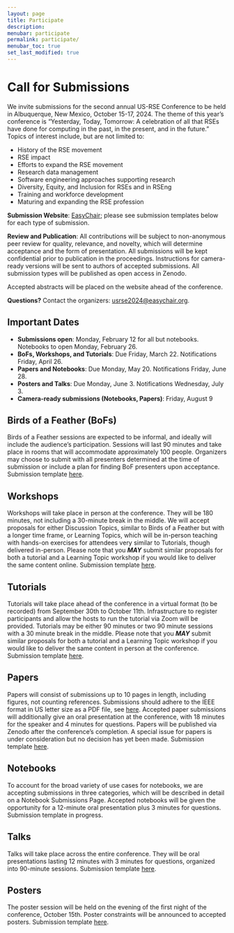 ```yaml
---
layout: page
title: Participate
description: 
menubar: participate
permalink: participate/
menubar_toc: true
set_last_modified: true
---
```


# Call for Submissions

We invite submissions for the second annual US-RSE Conference to be held in
Albuquerque, New Mexico, October 15-17, 2024. The theme of this year’s conference
is “Yesterday, Today, Tomorrow: A celebration of all that RSEs have done for
computing in the past, in the present, and in the future.” Topics of interest
include, but are not limited to:

- History of the RSE movement
- RSE impact
- Efforts to expand the RSE movement
- Research data management
- Software engineering approaches supporting research
- Diversity, Equity, and Inclusion for RSEs and in RSEng
- Training and workforce development
- Maturing and expanding the RSE profession

**Submission Website**: [EasyChair](https://easychair.org/conferences/?conf=usrse2024);
please see submission templates below for each type of submission.

**Review and Publication**: All contributions will be subject to non-anonymous peer
review for quality, relevance, and novelty, which will determine acceptance and the form of
presentation. All submissions will be kept confidential prior to publication in
the proceedings. Instructions for camera-ready versions will be sent to authors
of accepted submissions. All submission types will be published as open access
in Zenodo.

Accepted abstracts will be placed on the website ahead of the conference.

**Questions?** Contact the organizers: [usrse2024@easychair.org](mailto:usrse2024@easychair.org).

## Important Dates

- **Submissions open**: Monday, February 12 for all but notebooks. Notebooks to open Monday, February 26.
- **BoFs, Workshops, and Tutorials**: Due Friday, March 22. Notifications Friday, April 26.
- **Papers and Notebooks**: Due Monday, May 20. Notifications Friday, June 28.
- **Posters and Talks**: Due Monday, June 3. Notifications Wednesday, July 3.
- **Camera-ready submissions (Notebooks, Papers)**: Friday, August 9

## Birds of a Feather (BoFs)

Birds of a Feather sessions are expected to be informal, and ideally will include the audience’s participation. Sessions will last 90 minutes and take place in rooms that will accommodate approximately 100 people. Organizers may choose to submit with all presenters determined at the time of submission or include a plan for finding BoF presenters upon acceptance. Submission template [here](https://docs.google.com/document/d/1W86USaI0euZOuwPJoeZfZaX-qxG_OjRTM3brHNxNIvM/edit?usp=sharing).

## Workshops

Workshops will take place in person at the conference. They will be 180 minutes, not including  a 30-minute break in the middle. We will accept proposals for either Discussion Topics, similar to Birds of a Feather but with a longer time frame, or Learning Topics, which will be in-person teaching with hands-on exercises for attendees very similar to Tutorials, though delivered in-person.  Please note that you ***MAY*** submit similar proposals for both a tutorial and a Learning Topic workshop if you would like to deliver the same content online. Submission template [here](https://docs.google.com/document/d/10Wdb24neTDVoTQQ1XgpGOm7-OJNOtd30TnNEpZLY_Bo/edit?usp=sharing).

## Tutorials

Tutorials will take place ahead of the conference in a virtual format (to be recorded) from September 30th to October 11th. Infrastructure to register participants and allow the hosts to run the tutorial via Zoom will be provided. Tutorials may be either 90 minutes or two 90 minute sessions with a 30 minute break in the middle. Please note that you ***MAY*** submit similar proposals for both a tutorial and a Learning Topic workshop if you would like to deliver the same content in person at the conference. Submission template [here](https://docs.google.com/document/d/1RljR4M2kEBZx36JmSNLrw0iL7P-cx3aoosYdnHJR8t4/edit?usp=sharing).

## Papers

Papers will consist of submissions up to 10 pages in length, including figures, not counting references. Submissions should adhere to the IEEE format in US letter size as a PDF file, see [here](https://www.ieee.org/conferences/publishing/templates.html). Accepted paper submissions will additionally give an oral presentation at the conference, with 18 minutes for the speaker and 4 minutes for questions. Papers will be published via Zenodo after the conference’s completion. A special issue for papers is under consideration but no decision has yet been made. Submission template [here](https://docs.google.com/document/d/1bA2A23Npc72zUHaKgW2o5KugUyGqnuRs7vu5LF9h89k/edit?usp=sharing).

## Notebooks

To account for the broad variety of use cases for notebooks, we are accepting submissions in three categories, which will be described in detail on a Notebook Submissions Page. Accepted notebooks will be given the opportunity for a 12-minute oral presentation plus 3 minutes for questions. Submission template in progress.

## Talks

Talks will take place across the entire conference. They will be oral presentations lasting 12 minutes with 3 minutes for questions, organized into 90-minute sessions. Submission template [here](https://docs.google.com/document/d/1iN9gDRa_u2kLFFl5H03BPYu8nQVjWomI5L7BPTcchCQ/edit?usp=sharing).

## Posters

The poster session will be held on the evening of the first night of the conference, October 15th. Poster constraints will be announced to accepted posters. Submission template [here](https://docs.google.com/document/d/1rkIdB0RQwJWolL3gwHO2YIk928-lznY2YevPXHiioMY/edit?usp=sharing).
